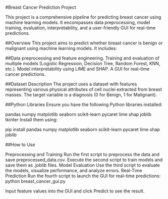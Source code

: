 #Breast Cancer Prediction Project

This project is a comprehensive pipeline for predicting breast cancer using machine learning models. It encompasses data preprocessing, model training, evaluation, interpretability, and a user-friendly GUI for real-time predictions.

##Overview This project aims to predict whether breast cancer is benign or malignant using machine learning models. It includes:

##Data preprocessing and feature engineering. Training and evaluation of multiple models (Logistic Regression, Decision Tree, Random Forest, KNN, etc.). Model interpretability using LIME and SHAP. A GUI for real-time cancer predictions.

##Dataset Description The project uses a dataset with features representing various physical attributes of cell nuclei extracted from breast masses. The target variable is a diagnosis (0 for Benign, 1 for Malignant).

##Python Libraries Ensure you have the following Python libraries installed:

pandas numpy matplotlib seaborn scikit-learn pycaret lime shap joblib tkinter Install them using:

pip install pandas numpy matplotlib seaborn scikit-learn pycaret lime shap joblib

##How to Use

Preprocessing and Training Run the first script to preprocess the data and save preprocessed_data.csv. Execute the second script to train models and save them as .joblib files.
Model Evaluation Use the third script to evaluate the models, visualize performance, and analyze errors.
Real-Time Prediction Run the fourth script to launch the GUI for real-time predictions:
python breast_cancer_gui.py

Input feature values into the GUI and click Predict to see the result.